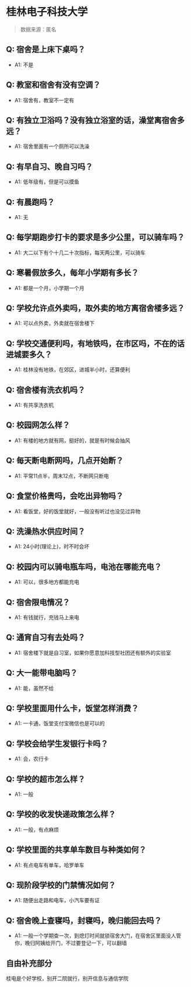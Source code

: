# 桂林电子科技大学

> 数据来源：匿名

## Q: 宿舍是上床下桌吗？

- A1: 不是

## Q: 教室和宿舍有没有空调？

- A1: 宿舍有，教室不一定有

## Q: 有独立卫浴吗？没有独立浴室的话，澡堂离宿舍多远？

- A1: 宿舍里面有一个厕所可以洗澡

## Q: 有早自习、晚自习吗？

- A1: 低年级有，但是可以摸鱼

## Q: 有晨跑吗？

- A1: 无

## Q: 每学期跑步打卡的要求是多少公里，可以骑车吗？

- A1: 大二以下有个十几二十次指标，每天两公里，可以骑车

## Q: 寒暑假放多久，每年小学期有多长？

- A1: 都是一个月，小学期一个月

## Q: 学校允许点外卖吗，取外卖的地方离宿舍楼多远？

- A1: 可以点外卖，外卖就在宿舍楼下

## Q: 学校交通便利吗，有地铁吗，在市区吗，不在的话进城要多久？

- A1: 桂林没有地铁，在郊区，进城半小时，还算便利

## Q: 宿舍楼有洗衣机吗？

- A1: 有共享洗衣机

## Q: 校园网怎么样？

- A1: 有楼的地方就有网，挺好的，就是有时候会抽风

## Q: 每天断电断网吗，几点开始断？

- A1: 平常11点半，周末12点，不断网只断电

## Q: 食堂价格贵吗，会吃出异物吗？

- A1: 看饭堂，好的饭堂就好，一般没有听过也没见过异物

## Q: 洗澡热水供应时间？

- A1: 24小时(理论上)，时不时会坏

## Q: 校园内可以骑电瓶车吗，电池在哪能充电？

- A1: 可以，很多地方都能充电

## Q: 宿舍限电情况？

- A1: 有钱就行，充钱马上来电

## Q: 通宵自习有去处吗？

- A1: 宿舍楼下就是自习室，如果你愿意加科技型社团还有额外的实验室

## Q: 大一能带电脑吗？

- A1: 能，虽然不给

## Q: 学校里面用什么卡，饭堂怎样消费？

- A1: 一卡通，饭堂支付宝微信也是可以的

## Q: 学校会给学生发银行卡吗？

- A1: 会，农行卡

## Q: 学校的超市怎么样？

- A1: 一般

## Q: 学校的收发快递政策怎么样？

- A1: 一般，有点麻烦

## Q: 学校里面的共享单车数目与种类如何？

- A1: 有点电车有单车，哈罗单车

## Q: 现阶段学校的门禁情况如何？

- A1: 随便出走路和电车，小汽车要有证

## Q: 宿舍晚上查寝吗，封寝吗，晚归能回去吗？

- A1: 一般一个学期查一次，到熄灯时间就锁宿舍大门，在宿舍区里面没人管你，晚归阿姨给开门，不过要登记一下，可以翻墙

## 自由补充部分

桂电是个好学校，别开二院就行，别开信息与通信学院